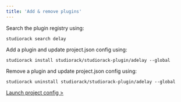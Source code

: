 ```yaml
---
title: 'Add & remove plugins'
---
```


Search the plugin registry using:

    studiorack search delay

Add a plugin and update project.json config using:

    studiorack install studiorack/studiorack-plugin/adelay --global

Remove a plugin and update project.json config using:
 
    studiorack uninstall studiorack/studiorack-plugin/adelay --global

[Launch project config &gt;](/docs/04-launch-project-config)
